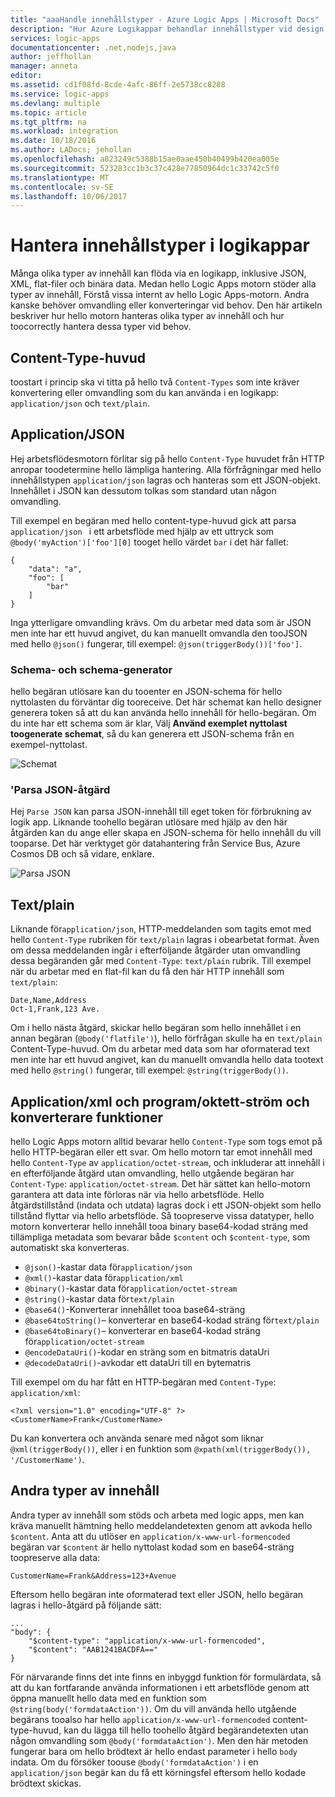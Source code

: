 ```yaml
---
title: "aaaHandle innehållstyper - Azure Logic Apps | Microsoft Docs"
description: "Hur Azure Logikappar behandlar innehållstyper vid design och körning"
services: logic-apps
documentationcenter: .net,nodejs,java
author: jeffhollan
manager: anneta
editor: 
ms.assetid: cd1f08fd-8cde-4afc-86ff-2e5738cc8288
ms.service: logic-apps
ms.devlang: multiple
ms.topic: article
ms.tgt_pltfrm: na
ms.workload: integration
ms.date: 10/18/2016
ms.author: LADocs; jehollan
ms.openlocfilehash: a823249c5388b15ae0aae450b40499b420ea005e
ms.sourcegitcommit: 523283cc1b3c37c428e77850964dc1c33742c5f0
ms.translationtype: MT
ms.contentlocale: sv-SE
ms.lasthandoff: 10/06/2017
---
```

# <a name="handle-content-types-in-logic-apps"></a>Hantera innehållstyper i logikappar

Många olika typer av innehåll kan flöda via en logikapp, inklusive JSON, XML, flat-filer och binära data. Medan hello Logic Apps motorn stöder alla typer av innehåll, Förstå vissa internt av hello Logic Apps-motorn. Andra kanske behöver omvandling eller konverteringar vid behov. Den här artikeln beskriver hur hello motorn hanteras olika typer av innehåll och hur toocorrectly hantera dessa typer vid behov.

## <a name="content-type-header"></a>Content-Type-huvud

toostart i princip ska vi titta på hello två `Content-Types` som inte kräver konvertering eller omvandling som du kan använda i en logikapp: `application/json` och `text/plain`.

## <a name="applicationjson"></a>Application/JSON

Hej arbetsflödesmotorn förlitar sig på hello `Content-Type` huvudet från HTTP anropar toodetermine hello lämpliga hantering. Alla förfrågningar med hello innehållstypen `application/json` lagras och hanteras som ett JSON-objekt. Innehållet i JSON kan dessutom tolkas som standard utan någon omvandling. 

Till exempel en begäran med hello content-type-huvud gick att parsa `application/json ` i ett arbetsflöde med hjälp av ett uttryck som `@body('myAction')['foo'][0]` tooget hello värdet `bar` i det här fallet:

```
{
    "data": "a",
    "foo": [
        "bar"
    ]
}
```

Inga ytterligare omvandling krävs. Om du arbetar med data som är JSON men inte har ett huvud angivet, du kan manuellt omvandla den tooJSON med hello `@json()` fungerar, till exempel: `@json(triggerBody())['foo']`.

### <a name="schema-and-schema-generator"></a>Schema- och schema-generator

hello begäran utlösare kan du tooenter en JSON-schema för hello nyttolasten du förväntar dig tooreceive. Det här schemat kan hello designer generera token så att du kan använda hello innehåll för hello-begäran. Om du inte har ett schema som är klar, Välj **Använd exemplet nyttolast toogenerate schemat**, så du kan generera ett JSON-schema från en exempel-nyttolast.

![Schemat](./media/logic-apps-http-endpoint/manualtrigger.png)

### <a name="parse-json-action"></a>'Parsa JSON-åtgärd

Hej `Parse JSON` kan parsa JSON-innehåll till eget token för förbrukning av logik app. Liknande toohello begäran utlösare med hjälp av den här åtgärden kan du ange eller skapa en JSON-schema för hello innehåll du vill tooparse. Det här verktyget gör datahantering från Service Bus, Azure Cosmos DB och så vidare, enklare.

![Parsa JSON](./media/logic-apps-content-type/ParseJSON.png)

## <a name="textplain"></a>Text/plain

Liknande för`application/json`, HTTP-meddelanden som tagits emot med hello `Content-Type` rubriken för `text/plain` lagras i obearbetat format. Även om dessa meddelanden ingår i efterföljande åtgärder utan omvandling dessa begäranden går med `Content-Type`: `text/plain` rubrik. Till exempel när du arbetar med en flat-fil kan du få den här HTTP innehåll som `text/plain`:

```
Date,Name,Address
Oct-1,Frank,123 Ave.
```

Om i hello nästa åtgärd, skickar hello begäran som hello innehållet i en annan begäran (`@body('flatfile')`), hello förfrågan skulle ha en `text/plain` Content-Type-huvud. Om du arbetar med data som har oformaterad text men inte har ett huvud angivet, kan du manuellt omvandla hello data tootext med hello `@string()` fungerar, till exempel: `@string(triggerBody())`.

## <a name="applicationxml-and-applicationoctet-stream-and-converter-functions"></a>Application/xml och program/oktett-ström och konverterare funktioner

hello Logic Apps motorn alltid bevarar hello `Content-Type` som togs emot på hello HTTP-begäran eller ett svar. Om hello motorn tar emot innehåll med hello `Content-Type` av `application/octet-stream`, och inkluderar att innehåll i en efterföljande åtgärd utan omvandling, hello utgående begäran har `Content-Type`: `application/octet-stream`. Det här sättet kan hello-motorn garantera att data inte förloras när via hello arbetsflöde. Hello åtgärdstillstånd (indata och utdata) lagras dock i ett JSON-objekt som hello tillstånd flyttar via hello arbetsflöde. Så toopreserve vissa datatyper, hello motorn konverterar hello innehåll tooa binary base64-kodad sträng med tillämpliga metadata som bevarar både `$content` och `$content-type`, som automatiskt ska konverteras. 

* `@json()`-kastar data för`application/json`
* `@xml()`-kastar data för`application/xml`
* `@binary()`-kastar data för`application/octet-stream`
* `@string()`-kastar data för`text/plain`
* `@base64()`-Konverterar innehållet tooa base64-sträng
* `@base64toString()`– konverterar en base64-kodad sträng för`text/plain`
* `@base64toBinary()`– konverterar en base64-kodad sträng för`application/octet-stream`
* `@encodeDataUri()`-kodar en sträng som en bitmatris dataUri
* `@decodeDataUri()`-avkodar ett dataUri till en bytematris

Till exempel om du har fått en HTTP-begäran med `Content-Type`: `application/xml`:

```
<?xml version="1.0" encoding="UTF-8" ?>
<CustomerName>Frank</CustomerName>
```

Du kan konvertera och använda senare med något som liknar `@xml(triggerBody())`, eller i en funktion som `@xpath(xml(triggerBody()), '/CustomerName')`.

## <a name="other-content-types"></a>Andra typer av innehåll

Andra typer av innehåll som stöds och arbeta med logic apps, men kan kräva manuellt hämtning hello meddelandetexten genom att avkoda hello `$content`. Anta att du utlöser en `application/x-www-url-formencoded` begäran var `$content` är hello nyttolast kodad som en base64-sträng toopreserve alla data:

```
CustomerName=Frank&Address=123+Avenue
```

Eftersom hello begäran inte oformaterad text eller JSON, hello begäran lagras i hello-åtgärd på följande sätt:

```
...
"body": {
    "$content-type": "application/x-www-url-formencoded",
    "$content": "AAB1241BACDFA=="
}
```

För närvarande finns det inte finns en inbyggd funktion för formulärdata, så att du kan fortfarande använda informationen i ett arbetsflöde genom att öppna manuellt hello data med en funktion som `@string(body('formdataAction'))`. Om du vill använda hello utgående begärans tooalso har hello `application/x-www-url-formencoded` content-type-huvud, kan du lägga till hello toohello åtgärd begärandetexten utan någon omvandling som `@body('formdataAction')`. Men den här metoden fungerar bara om hello brödtext är hello endast parameter i hello `body` indata. Om du försöker toouse `@body('formdataAction')` i en `application/json` begär kan du få ett körningsfel eftersom hello kodade brödtext skickas.

